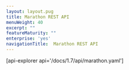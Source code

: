 ```yaml
---
layout: layout.pug
title: Marathon REST API
menuWeight: 40
excerpt: ""
featureMaturity: ""
enterprise: 'yes'
navigationTitle:  Marathon REST API
---
```


[api-explorer api='/docs/1.7/api/marathon.yaml']
